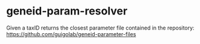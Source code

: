 # geneid-param-resolver
Given a taxID returns the closest parameter file contained in the repository: https://github.com/guigolab/geneid-parameter-files
